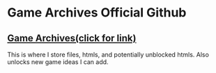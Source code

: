 # Game Archives Official Github
## [Game Archives(click for link)](https://sites.google.com/view/game-archives/1jxytb-jawgbmueofz3goybdvxruvgib3zp1ahgcfvhus8zr5nxxmkyt7sgd1oyhd3-i0d5bfjj)
This is where I store files, htmls, and potentially unblocked htmls. Also unlocks new game ideas I can add.
